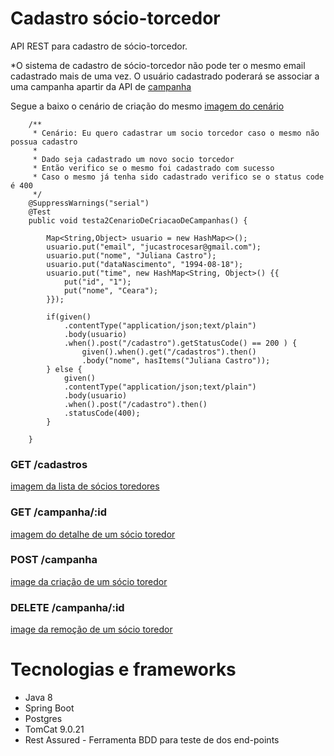 # Cadastro sócio-torcedor
API REST para cadastro de sócio-torcedor.

*O sistema de cadastro de sócio-torcedor não pode ter o mesmo email cadastrado mais de uma vez. O usuário cadastrado poderará se associar a uma campanha apartir da API de [campanha](https://github.com/lucasbandeira/campanha-socio-torcedor)

Segue a baixo o cenário de criação do mesmo [imagem do cenário](https://drive.google.com/file/d/18Ip-0ZfYtVPQVjrMx8zBj9g0PwItU-O9/view?usp=sharing)
```
    /**
     * Cenário: Eu quero cadastrar um socio torcedor caso o mesmo não possua cadastro
     * 
     * Dado seja cadastrado um novo socio torcedor
     * Então verifico se o mesmo foi cadastrado com sucesso
     * Caso o mesmo já tenha sido cadastrado verifico se o status code é 400
     */
    @SuppressWarnings("serial")
	@Test
	public void testa2CenarioDeCriacaoDeCampanhas() {
    	
		Map<String,Object> usuario = new HashMap<>();
		usuario.put("email", "jucastrocesar@gmail.com");
		usuario.put("nome", "Juliana Castro");
        usuario.put("dataNascimento", "1994-08-18");
        usuario.put("time", new HashMap<String, Object>() {{
            put("id", "1");
            put("nome", "Ceara");
        }});
        
        if(given()
			.contentType("application/json;text/plain")
			.body(usuario)
			.when().post("/cadastro").getStatusCode() == 200 ) {
	        	given().when().get("/cadastros").then()
	    		.body("nome", hasItems("Juliana Castro"));
        } else {
        	given()
			.contentType("application/json;text/plain")
			.body(usuario)
			.when().post("/cadastro").then()
	    	.statusCode(400);
        }
		
	}
```

### GET /cadastros
[imagem da lista de sócios toredores](https://drive.google.com/file/d/1WhKrXqMiq8YKhie0YQyxGcoUM1VIdy9b/view?usp=sharing)


### GET /campanha/:id
[imagem do detalhe de um sócio toredor](https://drive.google.com/file/d/1KGU8QerpTthFWn4FOMgNdQllX7tgPG2C/view?usp=sharing)


### POST /campanha
[image da criação de um sócio toredor](https://drive.google.com/file/d/1G-d-gBRQ0VUGof2cptMjWQB-AmLkHwRF/view?usp=sharing)


### DELETE /campanha/:id
[image da remoção de um sócio toredor](https://drive.google.com/file/d/1I8_2iJ075LwRXLHO8d8QPgLYtIvusoyf/view?usp=sharing)


# Tecnologias e frameworks
- Java 8
- Spring Boot
- Postgres
- TomCat 9.0.21
- Rest Assured - Ferramenta BDD para teste de dos end-points
